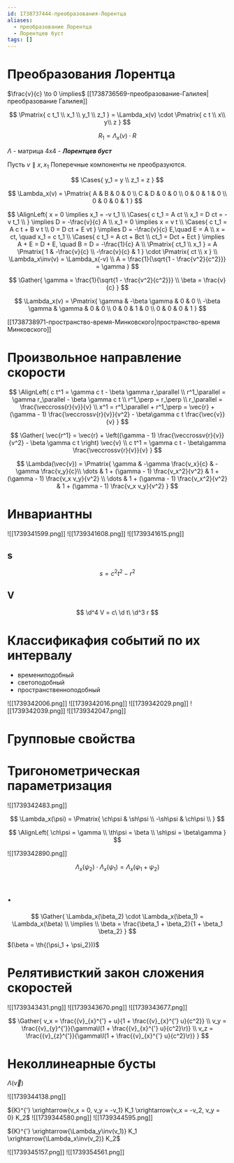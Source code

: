 ```yaml
---
id: 1738737444-преобразования-Лорентца
aliases:
  - преобразование Лорентца
  - Лорентцев буст
tags: []
---
```

# Преобразования Лорентца

$\frac{v}{c} \to 0 \implies$ [[1738736569-преобразование-Галилея|преобразование Галилея]]

$$
\Pmatrix{
c t_1 \\
x_1 \\
y_1 \\
z_1
} = \Lambda_x(v) \cdot \Pmatrix{
c t \\
x\\
y\\
z
}
$$

$$
R_1 = \Lambda_x(v) \cdot R
$$

$\Lambda$ - матрица 4x4 - **_Лорентцев буст_**

Пусть $v \parallel x, x_1$
Поперечные компоненты не преобразуются.

$$
\Cases{
y_1 = y \\
z_1 = z
}
$$

$$
\Lambda_x(v) = \Pmatrix{
A & B & 0 & 0 \\
C & D & 0 & 0 \\
0 & 0 & 1 & 0 \\
0 & 0 & 0 & 1
}
$$

$$
\AlignLeft{
x = 0 \implies x_1 = -v t_1 \\
\Cases{
c t_1 = A ct \\
x_1 = D ct = -v t_1 \\
} \implies D = -\frac{v}{c} A \\
x_1 = 0 \implies x = v t \\
\Cases{
c t_1 = A c t + B v t \\
0 = D ct + E vt
} \implies
D = -\frac{v}{c} E,\quad E = A \\
x = ct, \quad x_1 = c t_1 \\
\Cases{
c t_1 = A ct + Bct \\
ct_1 = Dct + Ect
} \implies A + E = D + E, \quad B = D = -\frac{1}{c} A \\
\Pmatrix{
ct_1 \\
x_1
} = A \Pmatrix{
1 & -\frac{v}{c} \\
-\frac{v}{c} & 1
} \cdot \Pmatrix{
ct \\
x
} \\
\Lambda_x\inv(v) = \Lambda_x(-v) \\
A = \frac{1}{\sqrt{1 - \frac{v^2}{c^2}}} = \gamma
}
$$

$$
\Gather{
\gamma = \frac{1}{\sqrt{1 - \frac{v^2}{c^2}}} \\
\beta = \frac{v}{c}
}
$$

$$
\Lambda_x(v) = \Pmatrix{
\gamma & -\beta \gamma & 0 & 0 \\
-\beta \gamma & \gamma & 0 & 0 \\
0 & 0 & 1 & 0 \\
0 & 0 & 0 & 1
}
$$

[[1738738971-пространство-время-Минковского|пространство-время Минковского]]

# Произвольное направление скорости

$$
\AlignLeft{
c t^1 = \gamma c t - \beta \gamma r_\parallel \\
r^1_\parallel = \gamma r_\parallel - \beta \gamma c t \\
r^1_\perp = r_\perp \\
r_\parallel = \frac{\veccross{r}{v}}{v} \\
x^1 = r^1_\parallel + r^1_\perp =
\vec{r} + (\gamma - 1) \frac{\veccrossv{r}{v}}{v^2} - \beta\gamma c t \frac{\vec{v}}{v}
}
$$

$$
\Gather{
\vec{r^1} = \vec{r} + \left((\gamma - 1) \frac{\veccrossv{r}{v}}{v^2} - \beta \gamma c t \right) \vec{v} \\
c t^1 = \gamma c t - \beta\gamma \frac{\veccrossv{r}{v}}{v}
}
$$

$$
\Lambda(\vec{v}) = \Pmatrix{
\gamma & -\gamma \frac{v_x}{c}  & -\gamma \frac{v_y}{c}\\
\dots & 1 + (\gamma - 1) \frac{v_x^2}{v^2} & 1 + (\gamma - 1) \frac{v_x v_y}{v^2} \\
\dots & 1 + (\gamma - 1) \frac{v_x^2}{v^2} & 1 + (\gamma - 1) \frac{v_x v_y}{v^2} 
}
$$

# Инвариантны

![[1739341599.png]]
![[1739341608.png]]
![[1739341615.png]]

## s

$$
s = c^2 t^2 - r^2
$$

## V

$$
\d^4 V = c\ \d t\ \d^3 r
$$

# Классификафия событий по их интервалу

- времениподобный
- светоподобный
- пространственноподобный

![[1739342006.png]]
![[1739342016.png]]
![[1739342029.png]]
![[1739342039.png]]
![[1739342047.png]]

# Групповые свойства

# Тригонометрическая параметризация

![[1739342483.png]]

$$
\Lambda_x(\psi) = \Pmatrix{
\ch\psi & \sh\psi \\
-\sh\psi & \ch\psi \\
}
$$

$$
\AlignLeft{
\ch\psi = \gamma \\
\th\psi = \beta \\
\sh\psi = \beta\gamma
}
$$

![[1739342890.png]]

$$
\Lambda_x(\psi_2) \cdot \Lambda_x(\psi_1) = \Lambda_x(\psi_1 + \psi_2)
$$

# .

$$
\Gather{
\Lambda_x(\beta_2) \cdot \Lambda_x(\beta_1) = \Lambda_x(\beta) \\
\implies \\
\beta = \frac{\beta_1 + \beta_2}{1 + \beta_1 \beta_2}
}
$$

$(\beta = \th{(\psi_1 + \psi_2}))$

# Релятивисткий закон сложения скоростей

![[1739343431.png]]
![[1739343670.png]]
![[1739343677.png]]

$$
\Gather{
v_x = \frac{{v}_{x}^{'} + u}{1 + \frac{{v}_{x}^{'} u}{c^2}} \\
v_y = \frac{{v}_{y}^{'}}{\gamma\l(1 + \frac{{v}_{x}^{'} u}{c^2}\r)} \\
v_z = \frac{{v}_{z}^{'}}{\gamma\l(1 + \frac{{v}_{x}^{'} u}{c^2}\r)}
}
$$

# Неколлинеарные бусты

$\Lambda(\vec{v})$

![[1739344138.png]]

${K}^{'} \xrightarrow{v_x = 0, v_y = -v_1} K_1 \xrightarrow{v_x = -v_2, v_y = 0} K_2$
![[1739344580.png]]
![[1739344595.png]]

${K}^{'} \xrightarrow{\Lambda_y\inv(v_1)} K_1 \xrightarrow{\Lambda_x\inv(v_2)} K_2$

![[1739345157.png]]
![[1739354561.png]]
